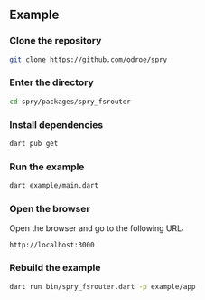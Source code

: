 ## Example

### Clone the repository

```bash
git clone https://github.com/odroe/spry
```

### Enter the directory

```bash
cd spry/packages/spry_fsrouter
```

### Install dependencies

```bash
dart pub get
```

### Run the example

```bash
dart example/main.dart
```

### Open the browser

Open the browser and go to the following URL: 

```text
http://localhost:3000
```

### Rebuild the example

```bash
dart run bin/spry_fsrouter.dart -p example/app
```